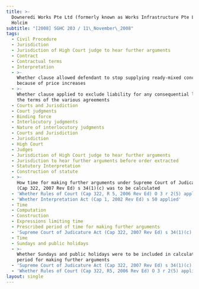 ```yaml
---
title: >-
  Downeredi Works Pte Ltd (formerly known as Works Infrastructure Pte Ltd) v
  Holcim
subtitle: "[2008] SGHC 203 / 11\_November\_2008"
tags:
  - Civil Procedure
  - Jurisdiction
  - Jurisdiction of High Court judge to hear further arguments
  - Contract
  - Contractual terms
  - Interpretation
  - >-
    Whether clause allowed defendant to stop supplying ready-mixed concrete
    because of price increases
  - >-
    Whether clause applied to exclude liability for any consequential loss under
    the terms of the various agreements
  - Courts and Jurisdiction
  - Court judgments
  - Binding force
  - Interlocutory judgments
  - Nature of interlocutory judgments
  - Courts and Jurisdiction
  - Jurisdiction
  - High Court
  - Judges
  - Jurisdiction of High Court judge to hear further arguments
  - Jurisdiction to hear further arguments before order extracted
  - Statutory Interpretation
  - Construction of statute
  - >-
    How time for making further arguments under Supreme Court of Judicature Act
    (Cap 322, 2007 Rev Ed) s 34(1)(c) was to be calculated
  - 'Whether Rules of Court (Cap 322, R 5, 2006 Rev Ed) O 3 r 2(5) applied'
  - 'Whether Interpretation Act (Cap 1, 2002 Rev Ed) s 50 applied'
  - Time
  - Computation
  - Construction
  - Expressions limiting time
  - Prescribed period of time for making further arguments
  - 'Supreme Court of Judicature Act (Cap 322, 2007 Rev Ed) s 34(1)(c)'
  - Time
  - Sundays and public holidays
  - >-
    Whether Sundays and public holidays were to be included in calculation for
    period for making further arguments
  - 'Supreme Court of Judicature Act (Cap 322, 2007 Rev Ed) s 34(1)(c)'
  - 'Whether Rules of Court (Cap 322, R5, 2006 Rev Ed) O 3 r 2(5) applied'
layout: single
---
```


